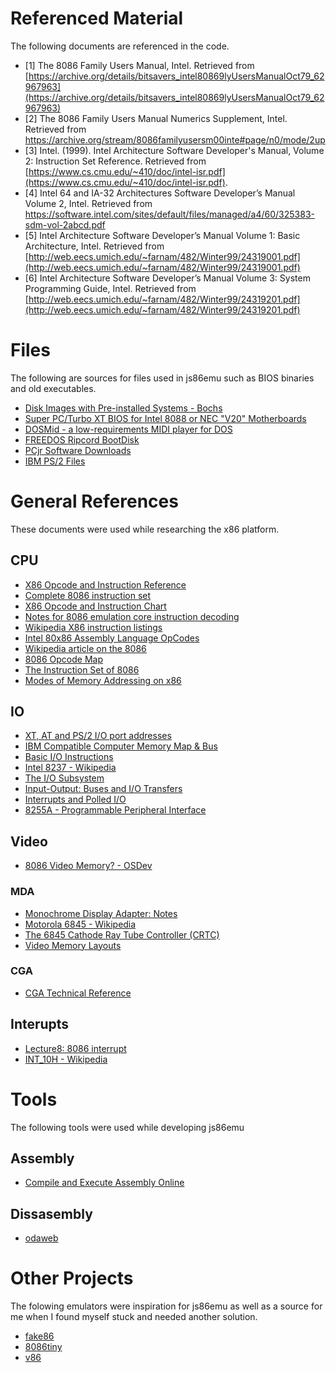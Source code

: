 # Referenced Material
The following documents are referenced in the code.

* [1] The 8086 Family Users Manual, Intel. Retrieved from  [https://archive.org/details/bitsavers_intel80869lyUsersManualOct79_62967963](https://archive.org/details/bitsavers_intel80869lyUsersManualOct79_62967963)
* [2] The 8086 Family Users Manual Numerics Supplement, Intel. Retrieved from  https://archive.org/stream/8086familyusersm00inte#page/n0/mode/2up
* [3] Intel. (1999). Intel Architecture Software Developer's Manual, Volume 2: Instruction Set Reference. Retrieved from [https://www.cs.cmu.edu/~410/doc/intel-isr.pdf](https://www.cs.cmu.edu/~410/doc/intel-isr.pdf).
* [4] Intel 64 and IA-32 Architectures Software Developer’s Manual Volume 2, Intel. Retrieved from  https://software.intel.com/sites/default/files/managed/a4/60/325383-sdm-vol-2abcd.pdf
* [5] Intel Architecture Software Developer’s Manual Volume 1: Basic Architecture, Intel. Retrieved from  [http://web.eecs.umich.edu/~farnam/482/Winter99/24319001.pdf](http://web.eecs.umich.edu/~farnam/482/Winter99/24319001.pdf)
* [6] Intel Architecture Software Developer’s Manual Volume 3: System Programming Guide, Intel. Retrieved from  [http://web.eecs.umich.edu/~farnam/482/Winter99/24319201.pdf](http://web.eecs.umich.edu/~farnam/482/Winter99/24319201.pdf)

# Files
The following are sources for files used in js86emu such as BIOS binaries and old executables.

* [Disk Images with Pre-installed Systems - Bochs](http://bochs.sourceforge.net/diskimages.html)
* [Super PC/Turbo XT BIOS for Intel 8088 or NEC "V20" Motherboards](https://sourceforge.net/projects/opensoc86/files/bios/pcxtbios25/)
* [DOSMid - a low-requirements MIDI player for DOS](http://dosmid.sourceforge.net/)
* [FREEDOS Ripcord BootDisk](http://www.fdos.org/bootdisks/)
* [PCjr Software Downloads](https://www.brutman.com/PCjr/pcjr_downloads.html)
* [IBM PS/2 Files](http://www.walshcomptech.com/selectpccbbs/)

# General References
These documents were used while researching the x86 platform.

## CPU
* [X86 Opcode and Instruction Reference](http://ref.x86asm.net/coder32.html)
* [Complete 8086 instruction set](http://www.gabrielececchetti.it/Teaching/CalcolatoriElettronici/Docs/i8086_instruction_set.pdf)
* [X86 Opcode and Instruction Chart](http://ref.x86asm.net/geek32.html)
* [Notes for 8086 emulation core instruction decoding](http://rubbermallet.org/8086%20notes.pdf)
* [Wikipedia X86 instruction listings](http://en.wikipedia.org/wiki/X86_instruction_listings)
* [Intel 80x86 Assembly Language OpCodes](http://www.mathemainzel.info/files/x86asmref.html)
* [Wikipedia article on the 8086](http://en.wikipedia.org/wiki/8086)
* [8086 Opcode Map](http://www.mlsite.net/8086/)
* [The Instruction Set of 8086](http://www.ing.unlp.edu.ar/electrotecnia/arcom1/UNDERSTANDING8085_8086_cap14_Instruccion_set.pdf)
* [Modes of Memory Addressing on x86](http://www.c-jump.com/CIS77/ASM/Memory/lecture.html)

## IO
* [XT, AT and PS/2	 I/O port addresses](http://bochs.sourceforge.net/techspec/PORTS.LST)
* [IBM Compatible Computer Memory Map & Bus](http://bochs.sourceforge.net/techspec/PORTS.LST)
* [Basic I/O Instructions](http://ece-research.unm.edu/jimp/310/slides/8086_IO1.html)
* [Intel 8237 - Wikipedia](https://en.wikipedia.org/wiki/Intel_8237)
* [The I/O Subsystem](http://www.phatcode.net/res/260/files/html/IO.html)
* [Input-Output:  Buses and I/O Transfers](https://cs.nyu.edu/courses/fall10/V22.0436-001/lecture24.html)
* [Interrupts and Polled I/O](http://www.plantation-productions.com/Webster/www.artofasm.com/Linux/HTML/IO4.html)
* [8255A - Programmable Peripheral Interface](https://www.tutorialspoint.com/microprocessor/microprocessor_intel_8255a_programmable_peripheral_interface.htm)
## Video

* [8086 Video Memory? - OSDev](http://forum.osdev.org/viewtopic.php?f=13&t=26986)

### MDA
* [Monochrome Display Adapter: Notes](https://www.seasip.info/VintagePC/mda.html)
* [Motorola 6845 - Wikipedia](https://en.wikipedia.org/wiki/Motorola_6845)
* [The 6845 Cathode Ray Tube Controller (CRTC)](http://www.tinyvga.com/6845)
* [Video Memory Layouts](http://webpages.charter.net/danrollins/techhelp/0089.HTM)


### CGA
* [CGA Technical Reference](http://www.oldskool.org/guides/oldonnew/resources/cgatech.txt)

## Interupts
* [Lecture8: 8086 interrupt](http://www.uobabylon.edu.iq/eprints/publication_12_20160_1426.pdf)
* [INT_10H - Wikipedia](https://en.wikipedia.org/wiki/INT_10H)

# Tools
The following tools were used while developing js86emu

## Assembly
* [Compile and Execute Assembly Online](http://www.compileonline.com/compile_assembly_online.php)

## Dissasembly
* [odaweb](https://onlinedisassembler.com/odaweb/)

# Other Projects
The folowing emulators were inspiration for js86emu as well as a source for me when I found myself stuck and needed another solution.

* [fake86](http://fake86.rubbermallet.org/)
* [8086tiny](https://github.com/adriancable/8086tiny)
* [v86](https://github.com/copy/v86)
